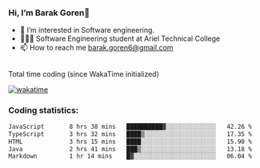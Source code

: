###  Hi, I’m Barak Goren👋
- 👀 I’m interested in Software engineering.
- 👨🏼‍🎓 Software Engineering student at Ariel Technical College
- 📫 How to reach me barak.goren6@gmail.com
##
Total time coding (since WakaTime initialized)

[![wakatime](https://wakatime.com/badge/user/5cc5ec80-a806-4ca2-a704-db29274e48cd.svg)](https://wakatime.com/@5cc5ec80-a806-4ca2-a704-db29274e48cd)

   
### Coding statistics:

<!--START_SECTION:waka-->

```txt
JavaScript       8 hrs 38 mins   ██████████▓░░░░░░░░░░░░░░   42.26 %
TypeScript       3 hrs 32 mins   ████▒░░░░░░░░░░░░░░░░░░░░   17.35 %
HTML             3 hrs 15 mins   ████░░░░░░░░░░░░░░░░░░░░░   15.90 %
Java             2 hrs 41 mins   ███▒░░░░░░░░░░░░░░░░░░░░░   13.18 %
Markdown         1 hr 14 mins    █▓░░░░░░░░░░░░░░░░░░░░░░░   06.04 %
```

<!--END_SECTION:waka-->

<!---
barakgoren/barakgoren is a ✨ special ✨ repository because its `README.md` (this file) appears on your GitHub profile.
You can click the Preview link to take a look at your changes.
--->
